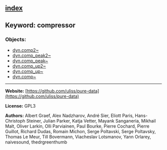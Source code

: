 [index](../index.html)
---

## Keyword: compressor

### Objects:
* [dyn.comp2~](../dyn.comp2~.html)
* [dyn.comp_peak2~](../dyn.comp_peak2~.html)
* [dyn.comp_peak~](../dyn.comp_peak~.html)
* [dyn.comp_up2~](../dyn.comp_up2~.html)
* [dyn.comp_up~](../dyn.comp_up~.html)
* [dyn.comp~](../dyn.comp~.html)

---
**Website:** [https://github.com/uliss/pure-data](https://github.com/uliss/pure-data)

**License:** GPL3

**Authors:** Albert Graef, Alex Nadzharov, André Sier, Eliott Paris, Hans-Christoph Steiner, Julian Parker, Katja Vetter, Mayank Sanganeria, Mikhail Malt, Oliver Larkin, Olli Parviainen, Paul Bourke, Pierre Cochard, Pierre Guillot, Richard Dudas, Romain Michon, Serge Poltavski, Serge Poltavsky, Thomas Le Meur, Till Bovermann, Viacheslav Lotsmanov, Yann Orlarey, naivesound, thedrgreenthumb
